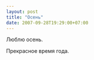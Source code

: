 ```yaml
---
layout: post
title: "Осень"
date: 2007-09-28T19:29:00+07:00
---
```


<div class='post'>
Люблю осень.

Прекрасное время года.</div>
